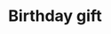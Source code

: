 ---
title: 'Birthday gift'
summary: 'an embroidered shirt from a custom drawing.'
image: '/img/embroidery.jpg'
displayOrder: 4
featured: true
---